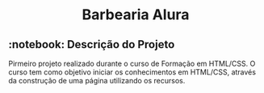 <h1 align="center">Barbearia Alura</h1>

<h2>:notebook: Descrição do Projeto</h2>

<p>Pirmeiro projeto realizado durante o curso de Formação em  HTML/CSS. O curso tem como objetivo iniciar os conhecimentos em HTML/CSS, através da construção de uma página utilizando os recursos. 



